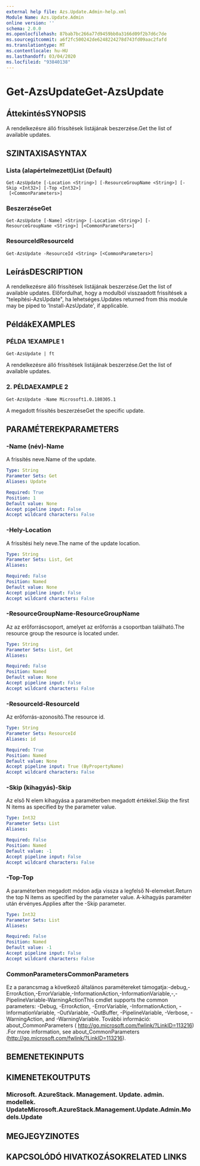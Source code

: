 ```yaml
---
external help file: Azs.Update.Admin-help.xml
Module Name: Azs.Update.Admin
online version: ''
schema: 2.0.0
ms.openlocfilehash: 87bab7bc266a77d9459bb0a3166d09f2b7d6c7de
ms.sourcegitcommit: a6f2fc500242de6248224278d743fd09aac2fafd
ms.translationtype: MT
ms.contentlocale: hu-HU
ms.lasthandoff: 03/04/2020
ms.locfileid: "93840138"
---
```

# <span data-ttu-id="668d0-101">Get-AzsUpdate</span><span class="sxs-lookup"><span data-stu-id="668d0-101">Get-AzsUpdate</span></span>

## <span data-ttu-id="668d0-102">Áttekintés</span><span class="sxs-lookup"><span data-stu-id="668d0-102">SYNOPSIS</span></span>
<span data-ttu-id="668d0-103">A rendelkezésre álló frissítések listájának beszerzése.</span><span class="sxs-lookup"><span data-stu-id="668d0-103">Get the list of available updates.</span></span>

## <span data-ttu-id="668d0-104">SZINTAXISA</span><span class="sxs-lookup"><span data-stu-id="668d0-104">SYNTAX</span></span>

### <span data-ttu-id="668d0-105">Lista (alapértelmezett)</span><span class="sxs-lookup"><span data-stu-id="668d0-105">List (Default)</span></span>
```
Get-AzsUpdate [-Location <String>] [-ResourceGroupName <String>] [-Skip <Int32>] [-Top <Int32>]
 [<CommonParameters>]
```

### <span data-ttu-id="668d0-106">Beszerzése</span><span class="sxs-lookup"><span data-stu-id="668d0-106">Get</span></span>
```
Get-AzsUpdate [-Name] <String> [-Location <String>] [-ResourceGroupName <String>] [<CommonParameters>]
```

### <span data-ttu-id="668d0-107">ResourceId</span><span class="sxs-lookup"><span data-stu-id="668d0-107">ResourceId</span></span>
```
Get-AzsUpdate -ResourceId <String> [<CommonParameters>]
```

## <span data-ttu-id="668d0-108">Leírás</span><span class="sxs-lookup"><span data-stu-id="668d0-108">DESCRIPTION</span></span>
<span data-ttu-id="668d0-109">A rendelkezésre álló frissítések listájának beszerzése.</span><span class="sxs-lookup"><span data-stu-id="668d0-109">Get the list of available updates.</span></span> <span data-ttu-id="668d0-110">Előfordulhat, hogy a modulból visszaadott frissítések a "telepítési-AzsUpdate", ha lehetséges.</span><span class="sxs-lookup"><span data-stu-id="668d0-110">Updates returned from this module may be piped to 'Install-AzsUpdate', if applicable.</span></span>

## <span data-ttu-id="668d0-111">Példák</span><span class="sxs-lookup"><span data-stu-id="668d0-111">EXAMPLES</span></span>

### <span data-ttu-id="668d0-112">PÉLDA 1</span><span class="sxs-lookup"><span data-stu-id="668d0-112">EXAMPLE 1</span></span>
```
Get-AzsUpdate | ft
```

<span data-ttu-id="668d0-113">A rendelkezésre álló frissítések listájának beszerzése.</span><span class="sxs-lookup"><span data-stu-id="668d0-113">Get the list of available updates.</span></span>

### <span data-ttu-id="668d0-114">2. PÉLDA</span><span class="sxs-lookup"><span data-stu-id="668d0-114">EXAMPLE 2</span></span>
```
Get-AzsUpdate -Name Microsoft1.0.180305.1
```

<span data-ttu-id="668d0-115">A megadott frissítés beszerzése</span><span class="sxs-lookup"><span data-stu-id="668d0-115">Get the specific update.</span></span>

## <span data-ttu-id="668d0-116">PARAMÉTEREK</span><span class="sxs-lookup"><span data-stu-id="668d0-116">PARAMETERS</span></span>

### <span data-ttu-id="668d0-117">-Name (név)</span><span class="sxs-lookup"><span data-stu-id="668d0-117">-Name</span></span>
<span data-ttu-id="668d0-118">A frissítés neve.</span><span class="sxs-lookup"><span data-stu-id="668d0-118">Name of the update.</span></span>

```yaml
Type: String
Parameter Sets: Get
Aliases: Update

Required: True
Position: 1
Default value: None
Accept pipeline input: False
Accept wildcard characters: False
```

### <span data-ttu-id="668d0-119">-Hely</span><span class="sxs-lookup"><span data-stu-id="668d0-119">-Location</span></span>
<span data-ttu-id="668d0-120">A frissítési hely neve.</span><span class="sxs-lookup"><span data-stu-id="668d0-120">The name of the update location.</span></span>

```yaml
Type: String
Parameter Sets: List, Get
Aliases:

Required: False
Position: Named
Default value: None
Accept pipeline input: False
Accept wildcard characters: False
```

### <span data-ttu-id="668d0-121">-ResourceGroupName</span><span class="sxs-lookup"><span data-stu-id="668d0-121">-ResourceGroupName</span></span>
<span data-ttu-id="668d0-122">Az az erőforráscsoport, amelyet az erőforrás a csoportban található.</span><span class="sxs-lookup"><span data-stu-id="668d0-122">The resource group the resource is located under.</span></span>

```yaml
Type: String
Parameter Sets: List, Get
Aliases:

Required: False
Position: Named
Default value: None
Accept pipeline input: False
Accept wildcard characters: False
```

### <span data-ttu-id="668d0-123">-ResourceId</span><span class="sxs-lookup"><span data-stu-id="668d0-123">-ResourceId</span></span>
<span data-ttu-id="668d0-124">Az erőforrás-azonosító.</span><span class="sxs-lookup"><span data-stu-id="668d0-124">The resource id.</span></span>

```yaml
Type: String
Parameter Sets: ResourceId
Aliases: id

Required: True
Position: Named
Default value: None
Accept pipeline input: True (ByPropertyName)
Accept wildcard characters: False
```

### <span data-ttu-id="668d0-125">-Skip (kihagyás)</span><span class="sxs-lookup"><span data-stu-id="668d0-125">-Skip</span></span>
<span data-ttu-id="668d0-126">Az első N elem kihagyása a paraméterben megadott értékkel.</span><span class="sxs-lookup"><span data-stu-id="668d0-126">Skip the first N items as specified by the parameter value.</span></span>

```yaml
Type: Int32
Parameter Sets: List
Aliases:

Required: False
Position: Named
Default value: -1
Accept pipeline input: False
Accept wildcard characters: False
```

### <span data-ttu-id="668d0-127">-Top</span><span class="sxs-lookup"><span data-stu-id="668d0-127">-Top</span></span>
<span data-ttu-id="668d0-128">A paraméterben megadott módon adja vissza a legfelső N-elemeket.</span><span class="sxs-lookup"><span data-stu-id="668d0-128">Return the top N items as specified by the parameter value.</span></span>
<span data-ttu-id="668d0-129">A-kihagyás paraméter után érvényes.</span><span class="sxs-lookup"><span data-stu-id="668d0-129">Applies after the -Skip parameter.</span></span>

```yaml
Type: Int32
Parameter Sets: List
Aliases:

Required: False
Position: Named
Default value: -1
Accept pipeline input: False
Accept wildcard characters: False
```

### <span data-ttu-id="668d0-130">CommonParameters</span><span class="sxs-lookup"><span data-stu-id="668d0-130">CommonParameters</span></span>
<span data-ttu-id="668d0-131">Ez a parancsmag a következő általános paramétereket támogatja:-debug,-ErrorAction,-ErrorVariable,-InformationAction,-InformationVariable,-,-PipelineVariable-WarningAction</span><span class="sxs-lookup"><span data-stu-id="668d0-131">This cmdlet supports the common parameters: -Debug, -ErrorAction, -ErrorVariable, -InformationAction, -InformationVariable, -OutVariable, -OutBuffer, -PipelineVariable, -Verbose, -WarningAction, and -WarningVariable.</span></span> <span data-ttu-id="668d0-132">További információ: about_CommonParameters ( http://go.microsoft.com/fwlink/?LinkID=113216) .</span><span class="sxs-lookup"><span data-stu-id="668d0-132">For more information, see about_CommonParameters (http://go.microsoft.com/fwlink/?LinkID=113216).</span></span>

## <span data-ttu-id="668d0-133">BEMENETEK</span><span class="sxs-lookup"><span data-stu-id="668d0-133">INPUTS</span></span>

## <span data-ttu-id="668d0-134">KIMENETEK</span><span class="sxs-lookup"><span data-stu-id="668d0-134">OUTPUTS</span></span>

### <span data-ttu-id="668d0-135">Microsoft. AzureStack. Management. Update. admin. modellek. Update</span><span class="sxs-lookup"><span data-stu-id="668d0-135">Microsoft.AzureStack.Management.Update.Admin.Models.Update</span></span>

## <span data-ttu-id="668d0-136">MEGJEGYZI</span><span class="sxs-lookup"><span data-stu-id="668d0-136">NOTES</span></span>

## <span data-ttu-id="668d0-137">KAPCSOLÓDÓ HIVATKOZÁSOK</span><span class="sxs-lookup"><span data-stu-id="668d0-137">RELATED LINKS</span></span>
